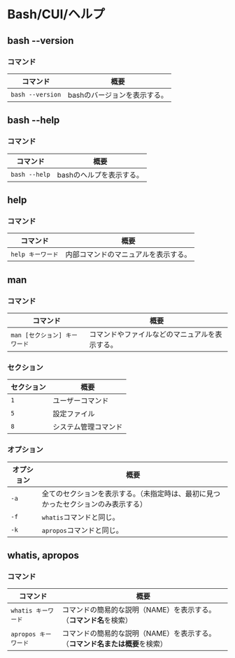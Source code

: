 # Bash/CUI/ヘルプ

## bash --version

### コマンド

| コマンド         | 概要                         |
| ---------------- | ---------------------------- |
| `bash --version` | bashのバージョンを表示する。 |

## bash --help

### コマンド

| コマンド      | 概要                     |
| ------------- | ------------------------ |
| `bash --help` | bashのヘルプを表示する。 |

## help

### コマンド

| コマンド          | 概要                                 |
| ----------------- | ------------------------------------ |
| `help キーワード` | 内部コマンドのマニュアルを表示する。 |

## man

### コマンド

| コマンド                      | 概要                                           |
| ----------------------------- | ---------------------------------------------- |
| `man [セクション] キーワード` | コマンドやファイルなどのマニュアルを表示する。 |

### セクション

| セクション | 概要                 |
| ---------- | -------------------- |
| `1`        | ユーザーコマンド     |
| `5`        | 設定ファイル         |
| `8`        | システム管理コマンド |

### オプション

| オプション | 概要                                                         |
| ---------- | ------------------------------------------------------------ |
| `-a`       | 全てのセクションを表示する。（未指定時は、最初に見つかったセクションのみ表示する） |
| `-f`       | `whatis`コマンドと同じ。                                     |
| `-k`       | `apropos`コマンドと同じ。                                    |

## whatis, apropos

### コマンド

| コマンド             | 概要                                                         |
| -------------------- | ------------------------------------------------------------ |
| `whatis キーワード`  | コマンドの簡易的な説明（NAME）を表示する。（**コマンド名**を検索） |
| `apropos キーワード` | コマンドの簡易的な説明（NAME）を表示する。（**コマンド名または概要**を検索） |
